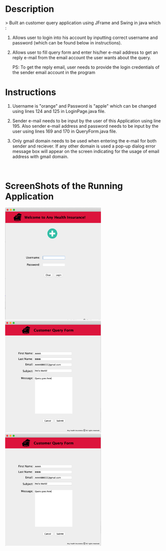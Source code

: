 <h1>Description</h1>
> Built an customer query application using JFrame and Swing in java which :

1. Allows user to login into his account by inputting correct
username and password (which can be found below in instructions).

2. Allows user to fill query form and enter his/her e-mail address to get an reply e-mail from the email account the user wants about the query. 

   PS: To get the reply email, user needs to provide the
   login credentials of the sender email account in the program

<h1>Instructions</h1>

1. Username is "orange" and Password is "apple" which can be changed using lines 124 and 125 in LoginPage.java file.

2. Sender e-mail needs to be input by the user of this Application using line 195.
   Also sender e-mail address and password needs to be input by the user using lines 169 and 170 in QueryForm.java file.

3. Only gmail domain needs to be used when entering the e-mail for both sender and reciever. If any other domain is used a pop-up dialog error message box        will appear on the screen indicating for the usage of email address with gmail domain. 

<br>
<h1> ScreenShots of the Running Application </h1>


<span><img src="screenshots/Snip1.png" width="310px" height="364px"></span>
<span><img src="screenshots/Snip2.png" width="310px"></span>
<span><img src="screenshots/Snip2.png" width="310px" ></span>
